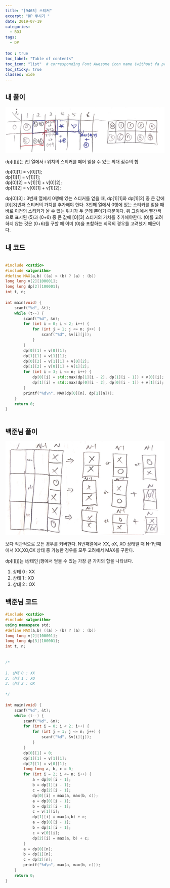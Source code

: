 ```yaml
---
title: "[9465] 스티커"
excerpt: "DP 뿌시기 "
date: 2019-07-19
categories:
  - BOJ
tags:
  - DP

toc : true
toc_label: "Table of contents"
toc_icon: "list"  # corresponding Font Awesome icon name (without fa prefix)
toc_sticky: true
classes: wide  
---
```


## 내 풀이

![9465-1](/assets/images/boj/9465-1.jpg)  

dp[i][j]는 j번 열에서 i 위치의 스티커를 떼어 얻을 수 있는 최대 점수의 합  

dp[0][1] = v[0][1];  
dp[1][1] = v[1][1];  
dp[0][2] = v[1][1] + v[0][2];  
dp[1][2] = v[0][1] + v[1][2];  

dp[0][3] : 3번째 열에서 0행에 있는 스티커를 얻을 때, dp[1][1]와 dp[1][2] 중 큰 값에 [0][3]번째 스티커의 가치를 추가해야 한다. 
3번째 열에서 0행에 있는 스티커를 얻을 때 바로 이전의 스티커가 올 수 있는 위치가 두 군데 뿐이기 때문이다. 위 그림에서 빨간색으로 표시된
(5)과 (0+6) 중 큰 값에 [0][3] 스티커의 가치를 추가해야한다. (0)를 고려하지 않는 것은 (0+6)를 구할 때 이미 (0)을 포함하는 최적의 경우를
고려했기 때문이다.

## 내 코드

```cpp

#include <cstdio>
#include <algorithm>
#define MAX(a,b) ((a) > (b) ? (a) : (b))
long long v[2][100001];
long long dp[2][100001];
int t, n;

int main(void) {
	scanf("%d", &t);
	while (t--) {
		scanf("%d", &n);
		for (int i = 0; i < 2; i++) {
			for (int j = 1; j <= n; j++) {
				scanf("%d", &v[i][j]);
			}
		}
		dp[0][1] = v[0][1];
		dp[1][1] = v[1][1];
		dp[0][2] = v[1][1] + v[0][2];
		dp[1][2] = v[0][1] + v[1][2];
		for (int i = 3; i <= n; i++) {
			dp[0][i] = std::max(dp[1][i - 2], dp[1][i - 1]) + v[0][i];
			dp[1][i] = std::max(dp[0][i - 2], dp[0][i - 1]) + v[1][i];
		}
		printf("%d\n", MAX(dp[0][n], dp[1][n]));
	}
	return 0;
}



```

## 백준님 풀이

![9465-2](/assets/images/boj/9465-2.jpg)  

보다 직관적으로 모든 경우를 커버한다. N번째열에서 XX, oX, XO 상태일 때 N-1번째에서 XX,XO,OX 상태 중 가능한 경우를 모두 고려해서 MAX를 구한다.  

dp[i][j]는 i상태인 j행에서 얻을 수 있는 가장 큰 가치의 합을 나타낸다.  

1. 상태 0 : XX
2. 상태 1 : XO
3. 상태 2 : OX

## 백준님 코드

```cpp
#include <cstdio>
#include <algorithm>
using namespace std;
#define MAX(a,b) ((a) > (b) ? (a) : (b))
long long v[2][100001];
long long dp[3][100001];
int t, n;


/*

1. 상태 0 : XX
2. 상태 1 : XO
3. 상태 2 : OX

*/

int main(void) {
	scanf("%d", &t);
	while (t--) {
		scanf("%d", &n);
		for (int i = 0; i < 2; i++) {
			for (int j = 1; j <= n; j++) {
				scanf("%d", &v[i][j]);
			}
		}
		dp[0][1] = 0;
		dp[1][1] = v[1][1];
		dp[2][1] = v[0][1];
		long long a, b, c = 0;
		for (int i = 2; i <= n; i++) {
			a = dp[0][i - 1];
			b = dp[1][i - 1];
			c = dp[2][i - 1];
			dp[0][i] = max(a, max(b, c));
			a = dp[0][i - 1];
			b = dp[2][i - 1];
			c = v[1][i];
			dp[1][i] = max(a,b) + c;
			a = dp[0][i - 1];
			b = dp[1][i - 1];
			c = v[0][i];
			dp[2][i] = max(a, b) + c;
		}
		a = dp[0][n];
		b = dp[1][n];
		c = dp[2][n];
		printf("%d\n", max(a, max(b, c)));
	}
	return 0;
}


```